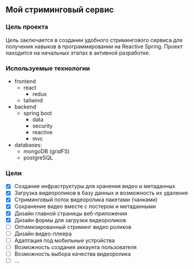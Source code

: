 ## Мой стриминговый сервис

### Цель проекта

Цель заключается в создании удобного стримингового сервиса для получения навыков в программировании на Reactive Spring. Проект находится на начальных этапах в активной разработке.

### Используемые технологии

- frontend
  - react
    - redux
  - tailwind
- backend
  - spring boot
    - data
    - security
    - reactive
    - mvc
- databases:
  - mongoDB (gridFS)
  - postgreSQL

### Цели

- [x] Создание инфраструктуры для хранения видео и метаданных
- [x] Загрузка видеороликов в базу данных и возможность их удаления
- [x] Стриминговый поток видеоролика пакетами (чанками)
- [x] Сохранение видео вместе с постером и метаданными
- [x] Дизайн главной страницы веб-приложения
- [x] Дизайн формы для загрузки видеороликов
- [ ] Оптимизированный стриминг видео роликов
- [ ] Дизайн видео-плеера
- [ ] Адаптация под мобильные устройства
- [ ] Возможность создания аккаунта пользователя
- [ ] Возможность выбора качества видеоролика
- [ ] ...
